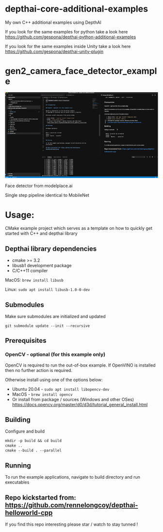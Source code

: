 # depthai-core-additional-examples

My own C++ additional examples using DepthAI

If you look for the same examples for python take a look here https://github.com/gespona/depthai-python-additional-examples

If you look for the same examples inside Unity take a look here https://github.com/gespona/depthai-unity-plugin

# gen2_camera_face_detector_example

![Demo](images/depthai-core-face-detector.gif)

Face detector from modelplace.ai

Single step pipeline identical to MobileNet

# Usage:

CMake example project which serves as a template on how to quickly get started with C++ and depthai library

## Depthai library dependencies

- cmake >= 3.2
- libusb1 development package
- C/C++11 compiler

MacOS: `brew install libusb`

Linux: `sudo apt install libusb-1.0-0-dev`

## Submodules

Make sure submodules are initialized and updated

```
git submodule update --init --recursive
```

## Prerequisites

### OpenCV - optional (for this example only)

OpenCV is required to run the out-of-box example.
If OpenVINO is installed then no further action is required.

Otherwise install using one of the options below:

- Ubuntu 20.04 - `sudo apt install libopencv-dev`
- MacOS - `brew install opencv`
- Or install from package / sources (Windows and other OSes)
  https://docs.opencv.org/master/d0/d3d/tutorial_general_install.html

## Building

Configure and build

```
mkdir -p build && cd build
cmake ..
cmake --build . --parallel
```

## Running

To run the example applications, navigate to build directory and run executables

## Repo kickstarted from: https://github.com/rennelongcoy/depthai-helloworld-cpp

If you find this repo interesting please star / watch to stay tunned !
